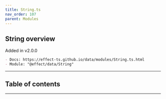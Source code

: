 ```yaml
---
title: String.ts
nav_order: 107
parent: Modules
---
```


## String overview

Added in v2.0.0

```md
- Docs: https://effect-ts.github.io/data/modules/String.ts.html
- Module: "@effect/data/String"
```

---

<h2 class="text-delta">Table of contents</h2>

---
